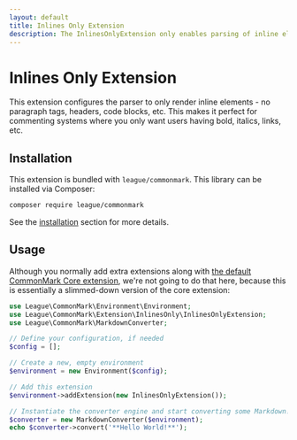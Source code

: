 ```yaml
---
layout: default
title: Inlines Only Extension
description: The InlinesOnlyExtension only enables parsing of inline elements
---
```


# Inlines Only Extension

This extension configures the parser to only render inline elements - no paragraph tags, headers, code blocks, etc.  This makes it perfect for commenting systems where you only want users having bold, italics, links, etc.

## Installation

This extension is bundled with `league/commonmark`. This library can be installed via Composer:

```bash
composer require league/commonmark
```

See the [installation](/2.2/installation/) section for more details.

## Usage

Although you normally add extra extensions along with [the default CommonMark Core extension](/2.2/extensions/commonmark/), we're not going to do that here, because this is essentially a slimmed-down version of the core extension:

```php
use League\CommonMark\Environment\Environment;
use League\CommonMark\Extension\InlinesOnly\InlinesOnlyExtension;
use League\CommonMark\MarkdownConverter;

// Define your configuration, if needed
$config = [];

// Create a new, empty environment
$environment = new Environment($config);

// Add this extension
$environment->addExtension(new InlinesOnlyExtension());

// Instantiate the converter engine and start converting some Markdown!
$converter = new MarkdownConverter($environment);
echo $converter->convert('**Hello World!**');
```
